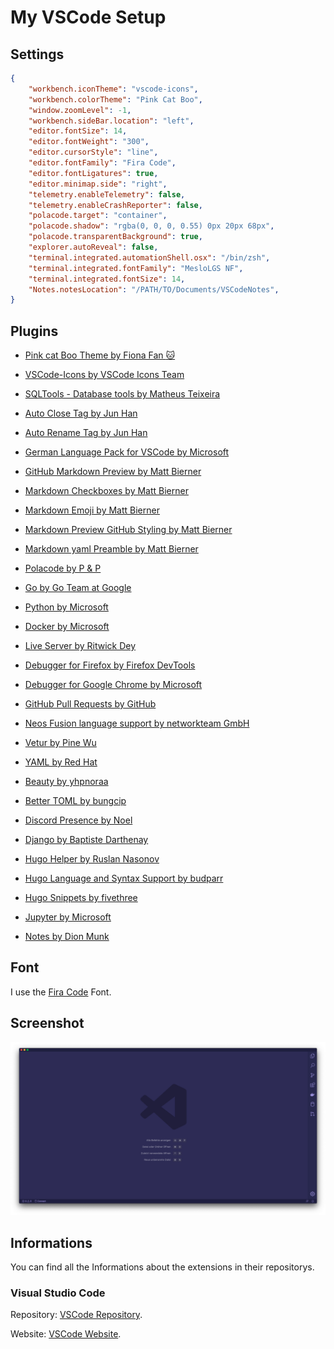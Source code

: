 # My VSCode Setup

## Settings

```json
{
    "workbench.iconTheme": "vscode-icons",
    "workbench.colorTheme": "Pink Cat Boo",
    "window.zoomLevel": -1,
    "workbench.sideBar.location": "left",
    "editor.fontSize": 14,
    "editor.fontWeight": "300",
    "editor.cursorStyle": "line",
    "editor.fontFamily": "Fira Code",
    "editor.fontLigatures": true,
    "editor.minimap.side": "right",
    "telemetry.enableTelemetry": false,
    "telemetry.enableCrashReporter": false,
    "polacode.target": "container",
    "polacode.shadow": "rgba(0, 0, 0, 0.55) 0px 20px 68px",
    "polacode.transparentBackground": true,
    "explorer.autoReveal": false,
    "terminal.integrated.automationShell.osx": "/bin/zsh",
    "terminal.integrated.fontFamily": "MesloLGS NF",
    "terminal.integrated.fontSize": 14,
    "Notes.notesLocation": "/PATH/TO/Documents/VSCodeNotes",
}
```

## Plugins

+ [Pink cat Boo Theme by Fiona Fan :cat:](https://marketplace.visualstudio.com/items?itemName=ftsamoyed.theme-pink-cat-boo)

+ [VSCode-Icons by VSCode Icons Team](https://marketplace.visualstudio.com/items?itemName=vscode-icons-team.vscode-icons)

+ [SQLTools - Database tools by Matheus Teixeira](https://marketplace.visualstudio.com/items?itemName=mtxr.sqltools)

+ [Auto Close Tag by Jun Han](https://marketplace.visualstudio.com/items?itemName=formulahendry.auto-close-tag)

+ [Auto Rename Tag by Jun Han](https://marketplace.visualstudio.com/items?itemName=formulahendry.auto-rename-tag)

+ [German Language Pack for VSCode by Microsoft](https://marketplace.visualstudio.com/items?itemName=MS-CEINTL.vscode-language-pack-de)

+ [GitHub Markdown Preview by Matt Bierner](https://marketplace.visualstudio.com/items?itemName=bierner.github-markdown-preview)

+ [Markdown Checkboxes by Matt Bierner](https://marketplace.visualstudio.com/items?itemName=bierner.markdown-checkbox)

+ [Markdown Emoji by Matt Bierner](https://marketplace.visualstudio.com/items?itemName=bierner.markdown-emoji)

+ [Markdown Preview GitHub Styling by Matt Bierner](https://marketplace.visualstudio.com/items?itemName=bierner.markdown-preview-github-styles)

+ [Markdown yaml Preamble by Matt Bierner](https://marketplace.visualstudio.com/items?itemName=bierner.markdown-yaml-preamble)

+ [Polacode by P & P](https://marketplace.visualstudio.com/items?itemName=pnp.polacode)

+ [Go by Go Team at Google](https://marketplace.visualstudio.com/items?itemName=golang.Go)

+ [Python by Microsoft](https://marketplace.visualstudio.com/items?itemName=ms-python.python)

+ [Docker by Microsoft](https://marketplace.visualstudio.com/items?itemName=ms-azuretools.vscode-docker)

+ [Live Server by Ritwick Dey](https://marketplace.visualstudio.com/items?itemName=ritwickdey.LiveServer)

+ [Debugger for Firefox by Firefox DevTools](https://marketplace.visualstudio.com/items?itemName=firefox-devtools.vscode-firefox-debug)

+ [Debugger for Google Chrome by Microsoft](https://marketplace.visualstudio.com/items?itemName=msjsdiag.debugger-for-chrome)

+ [GitHub Pull Requests by GitHub](https://marketplace.visualstudio.com/items?itemName=GitHub.vscode-pull-request-github)

+ [Neos Fusion language support by networkteam GmbH](https://marketplace.visualstudio.com/items?itemName=networkteam.neos-fusion)

+ [Vetur by Pine Wu](https://marketplace.visualstudio.com/items?itemName=octref.vetur)

+ [YAML by Red Hat](https://marketplace.visualstudio.com/items?itemName=redhat.vscode-yaml)

+ [Beauty by yhpnoraa](https://marketplace.visualstudio.com/items?itemName=yhpnoraa.beauty)

+ [Better TOML by bungcip](https://marketplace.visualstudio.com/items?itemName=bungcip.better-toml)

+ [Discord Presence by Noel](https://marketplace.visualstudio.com/items?itemName=icrawl.discord-vscode)

+ [Django by Baptiste Darthenay](https://marketplace.visualstudio.com/items?itemName=batisteo.vscode-django)

+ [Hugo Helper by Ruslan Nasonov](https://marketplace.visualstudio.com/items?itemName=rusnasonov.vscode-hugo)

+ [Hugo Language and Syntax Support by budparr](https://marketplace.visualstudio.com/items?itemName=budparr.language-hugo-vscode)

+ [Hugo Snippets by fivethree](https://marketplace.visualstudio.com/items?itemName=fivethree.vscode-hugo-snippets)

+ [Jupyter by Microsoft](https://marketplace.visualstudio.com/items?itemName=ms-toolsai.jupyter)

+ [Notes by Dion Munk](https://marketplace.visualstudio.com/items?itemName=dionmunk.vscode-notes)


## Font

I use the [Fira Code](https://github.com/tonsky/FiraCode) Font.

## Screenshot

![Screenshot](https://github.com/crydotsnake/my-vscode-setup/raw/master/img/new-screenshot.png?raw=true)

## Informations

You can find all the Informations about the extensions in their repositorys.

### Visual Studio Code

Repository: [VSCode Repository](https://github.com/microsoft/vscode).

Website: [VSCode Website](https://code.visualstudio.com).

